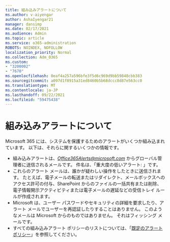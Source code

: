 ```yaml
---
title: 組み込みアラートについて
ms.author: v-aiyengar
author: AshaIyengar21
manager: dansimp
ms.date: 02/17/2021
ms.audience: Admin
ms.topic: article
ms.service: o365-administration
ROBOTS: NOINDEX, NOFOLLOW
localization_priority: Normal
ms.collection: Adm_O365
ms.custom:
- "3200002"
- "7670"
ms.openlocfilehash: 0eaf4a257a596bfe3f5d6c969d9bb59848cbb383
ms.sourcegitcommit: a097d1f8915a31ed8460b5b68dccc8d87e563cc0
ms.translationtype: MT
ms.contentlocale: ja-JP
ms.lasthandoff: 09/22/2021
ms.locfileid: "59475438"
---
```

# <a name="about-built-in-alerts"></a>組み込みアラートについて

Microsoft 365 には、システムを保護するためのアラートがいくつか組み込まれています。 以下は、それらに関するいくつかの情報です。

- 組み込みアラートは、*Office365Alerts@microsoft.com* からグローバル管理者に送信されるメールです。 件名は、「重大度の低いアラート: <name of alert policy>」です。
- これらのアラート メールは、誰かが疑わしい操作をしたときに送信されます。 たとえば、電子メールの転送またはリダイレクト、メールボックスへのアクセス許可の付与、SharePoint からのファイルの一括共有または削除、電子情報開示アクティビティまたは電子メールの遅延などの受信トレイ ルールが作成されます。
- Microsoft は、ユーザー パスワードやセキュリティの詳細を要求したり、アラート メールでユーザーを再認証したりすることはありません。 このようなメールは Microsoft からのものではありません。 それはフィッシング メールです。
- すべての組み込みアラート ポリシーのリストについては、「[既定のアラート ポリシー](https://go.microsoft.com/fwlink/?linkid=2103170)」を参照してください。
